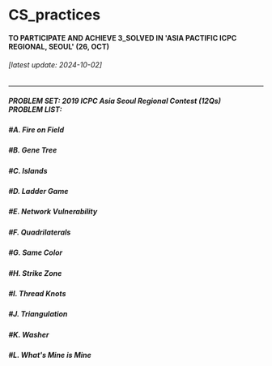 # CS_practices

#### TO PARTICIPATE AND ACHIEVE 3_SOLVED IN 'ASIA PACTIFIC ICPC REGIONAL, SEOUL' (26, OCT)

###### [latest update: 2024-10-02]
----
##### PROBLEM SET: 2019 ICPC Asia Seoul Regional Contest (12Qs) </br>PROBLEM LIST:
##### #A. Fire on Field
##### #B. Gene Tree
##### #C. Islands
##### #D. Ladder Game
##### #E. Network Vulnerability
##### #F. Quadrilaterals
##### #G. Same Color
##### #H. Strike Zone
##### #I. Thread Knots
##### #J. Triangulation
##### #K. Washer
##### #L. What's Mine is Mine


